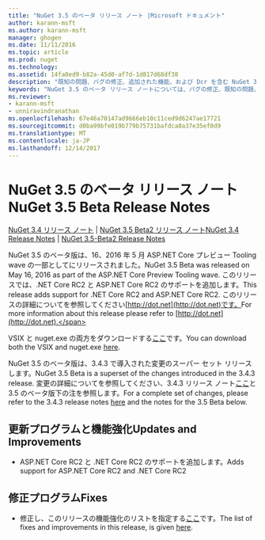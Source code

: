 ```yaml
---
title: "NuGet 3.5 のベータ リリース ノート |Microsoft ドキュメント"
author: karann-msft
ms.author: karann-msft
manager: ghogen
ms.date: 11/11/2016
ms.topic: article
ms.prod: nuget
ms.technology: 
ms.assetid: 14fa0ed9-b82a-45d0-af7d-1d817d68df38
description: "既知の問題、バグの修正、追加された機能、および Dcr を含む NuGet 3.5 のベータ版のリリース ノートします。"
keywords: "NuGet 3.5 のベータ リリース ノートについては、バグの修正、既知の問題、機能、Dcr を追加します。"
ms.reviewer:
- karann-msft
- unniravindranathan
ms.openlocfilehash: 67e46a70147ad9666eb10c11ced9d6247ae17721
ms.sourcegitcommit: d0ba99bfe019b779b75731bafdca8a37e35ef0d9
ms.translationtype: MT
ms.contentlocale: ja-JP
ms.lasthandoff: 12/14/2017
---
```

# <a name="nuget-35-beta-release-notes"></a><span data-ttu-id="2196e-104">NuGet 3.5 のベータ リリース ノート</span><span class="sxs-lookup"><span data-stu-id="2196e-104">NuGet 3.5 Beta Release Notes</span></span>

<span data-ttu-id="2196e-105">[NuGet 3.4 リリース ノート](../release-notes/nuget-3.4.md) | [NuGet 3.5 Beta2 リリース ノート](../release-notes/nuget-3.5-Beta2.md)</span><span class="sxs-lookup"><span data-stu-id="2196e-105">[NuGet 3.4 Release Notes](../release-notes/nuget-3.4.md) | [NuGet 3.5-Beta2 Release Notes](../release-notes/nuget-3.5-Beta2.md)</span></span>

<span data-ttu-id="2196e-106">NuGet 3.5 のベータ版は、16、2016 年 5 月 ASP.NET Core プレビュー Tooling wave の一部としてにリリースされました。</span><span class="sxs-lookup"><span data-stu-id="2196e-106">NuGet 3.5 Beta was released on May 16, 2016 as part of the ASP.NET Core Preview Tooling wave.</span></span> <span data-ttu-id="2196e-107">このリリースでは、.NET Core RC2 と ASP.NET Core RC2 のサポートを追加します。</span><span class="sxs-lookup"><span data-stu-id="2196e-107">This release adds support for .NET Core RC2 and ASP.NET Core RC2.</span></span> <span data-ttu-id="2196e-108">このリリースの詳細についてを参照してください[http://dot.net](http://dot.net)です。</span><span class="sxs-lookup"><span data-stu-id="2196e-108">For more information about this release please refer to [http://dot.net](http://dot.net).</span></span>

<span data-ttu-id="2196e-109">VSIX と nuget.exe の両方をダウンロードする[ここ](https://dist.nuget.org/index.html)です。</span><span class="sxs-lookup"><span data-stu-id="2196e-109">You can download both the VSIX and nuget.exe [here](https://dist.nuget.org/index.html).</span></span>

<span data-ttu-id="2196e-110">NuGet 3.5 のベータ版は、3.4.3 で導入された変更のスーパー セット リリースします。</span><span class="sxs-lookup"><span data-stu-id="2196e-110">NuGet 3.5 Beta is a superset of the changes introduced in the 3.4.3 release.</span></span> <span data-ttu-id="2196e-111">変更の詳細についてを参照してください、3.4.3 リリース ノート[ここ](https://github.com/NuGet/Home/issues?q=is%3Aissue+milestone%3A3.4.3+is%3Aclosed)と 3.5 のベータ版下の注を参照します。</span><span class="sxs-lookup"><span data-stu-id="2196e-111">For a complete set of changes, please refer to the 3.4.3 release notes [here](https://github.com/NuGet/Home/issues?q=is%3Aissue+milestone%3A3.4.3+is%3Aclosed) and the notes for the 3.5 Beta below.</span></span>

## <a name="updates-and-improvements"></a><span data-ttu-id="2196e-112">更新プログラムと機能強化</span><span class="sxs-lookup"><span data-stu-id="2196e-112">Updates and Improvements</span></span>

* <span data-ttu-id="2196e-113">ASP.NET Core RC2 と .NET Core RC2 のサポートを追加します。</span><span class="sxs-lookup"><span data-stu-id="2196e-113">Adds support for ASP.NET Core RC2 and .NET Core RC2</span></span>

## <a name="fixes"></a><span data-ttu-id="2196e-114">修正プログラム</span><span class="sxs-lookup"><span data-stu-id="2196e-114">Fixes</span></span>

* <span data-ttu-id="2196e-115">修正し、このリリースの機能強化のリストを指定する[ここ](https://github.com/NuGet/Home/issues?q=is%3Aissue+milestone%3A%223.5+Beta%22+is%3Aclosed)です。</span><span class="sxs-lookup"><span data-stu-id="2196e-115">The list of fixes and improvements in this release, is given [here](https://github.com/NuGet/Home/issues?q=is%3Aissue+milestone%3A%223.5+Beta%22+is%3Aclosed).</span></span>